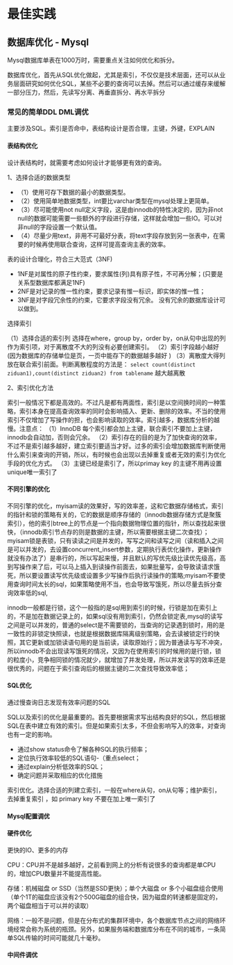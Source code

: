 # 最佳实践

## 数据库优化 - Mysql

Mysql数据库单表在1000万时，需要重点关注如何优化和拆分。

数据库优化，首先从SQL优化做起，尤其是索引，不仅仅是技术层面，还可以从业务层面研究如何优化SQL，某些不必要的查询可以去掉。然后可以通过缓存来缓解一部分压力，然后，先读写分离、再垂直拆分、再水平拆分

### 常见的简单DDL DML调优

主要涉及SQL。索引是否命中，表结构设计是否合理，主键，外键，EXPLAIN

#### 表结构优化

设计表结构时，就需要考虑如何设计才能够更有效的查询。

1、选择合适的数据类型

- （1）使用可存下数据的最小的数据类型。
- （2）使用简单地数据类型，int要比varchar类型在mysql处理上更简单。
- （3）尽可能使用not null定义字段，这是由innodb的特性决定的，因为非not null的数据可能需要一些额外的字段进行存储，这样就会增加一些IO。可以对非null的字段设置一个默认值。
- （4）尽量少用text，非用不可最好分表，将text字段存放到另一张表中，在需要的时候再使用联合查询，这样可提高查询主表的效率。

表的设计合理化，符合三大范式（3NF)

- 1NF是对属性的原子性约束，要求属性(列)具有原子性，不可再分解；(只要是关系型数据库都满足1NF)
- 2NF是对记录的惟一性约束，要求记录有惟一标识，即实体的惟一性；
- 3NF是对字段冗余性的约束，它要求字段没有冗余。 没有冗余的数据库设计可以做到。

选择索引

（1）选择合适的索引列 选择在where，group by，order by，on从句中出现的列作为索引项，对于离散度不大的列没有必要创建索引。
（2）索引字段越小越好(因为数据库的存储单位是页，一页中能存下的数据越多越好 )
（3）离散度大得列放在联合索引前面。判断离散程度的方法是： `select count(distinct ziduan1),count(distinct ziduan2) from tablename` 越大越离散

2、索引优化方法

索引一般情况下都是高效的。不过凡是都有两面性，索引是以空间换时间的一种策略，索引本身在提高查询效率的同时会影响插入、更新、删除的效率。不当的使用索引不仅增加了写操作的担，也会影响读取的效率。索引越多，数据库分析的越慢。注意点：
（1）InnoDB 每个索引都会加上主键，联合索引不要加上主键，innodb会自动加，否则会冗余。
（2）索引存在的目的是为了加快查询的效率，不过不是索引越多越好，建立索引要适当才好。过多的索引会增加数据库判断使用什么索引来查询的开销，所以，有时候也会出现以去掉重复或者无效的索引为优化手段的优化方式。
（3）主键已经是索引了，所以primay key 的主键不用再设置unique唯一索引了

#### 不同引擎的优化

不同引擎的优化，myisam读的效果好，写的效率差，这和它数据存储格式，索引的指针和锁的策略有关的，它的数据是顺序存储的（innodb数据存储方式是聚簇索引），他的索引btree上的节点是一个指向数据物理位置的指针，所以查找起来很快，（innodb索引节点存的则是数据的主键，所以需要根据主键二次查找）；myisam锁是表锁，只有读读之间是并发的，写写之间和读写之间（读和插入之间是可以并发的，去设置concurrent_insert参数，定期执行表优化操作，更新操作就没有办法了）是串行的，所以写起来慢，并且默认的写优先级比读优先级高，高到写操作来了后，可以马上插入到读操作前面去，如果批量写，会导致读请求饿死，所以要设置读写优先级或设置多少写操作后执行读操作的策略;myisam不要使用查询时间太长的sql，如果策略使用不当，也会导致写饿死，所以尽量去拆分查询效率低的sql,

innodb一般都是行锁，这个一般指的是sql用到索引的时候，行锁是加在索引上的，不是加在数据记录上的，如果sql没有用到索引，仍然会锁定表,mysql的读写之间是可以并发的，普通的select是不需要锁的，当查询的记录遇到锁时，用的是一致性的非锁定快照读，也就是根据数据库隔离级别策略，会去读被锁定行的快照，其它更新或加锁读语句用的是当前读，读取原始行；因为普通读与写不冲突，所以innodb不会出现读写饿死的情况，又因为在使用索引的时候用的是行锁，锁的粒度小，竞争相同锁的情况就少，就增加了并发处理，所以并发读写的效率还是很优秀的，问题在于索引查询后的根据主键的二次查找导致效率低；

#### SQL优化

通过慢查询日志发现有效率问题的SQL

SQL以及索引的优化是最重要的。首先要根据需求写出结构良好的SQL，然后根据SQL在表中建立有效的索引。但是如果索引太多，不但会影响写入的效率，对查询也有一定的影响。

- 通过show status命令了解各种SQL的执行频率；
- 定位执行效率较低的SQL语句-（重点select；
- 通过explain分析低效率的SQL；
- 确定问题并采取相应的优化措施

索引优化。选择合适的列建立索引，一般在where从句，on从句等；维护索引，去掉重复索引 ，如 primary key 不要在加上唯一索引了

#### Mysql配置调优

#### 硬件优化

更快的IO、更多的内存

CPU：CPU并不是越多越好，之前看到网上的分析有说很多的查询都是单CPU的，增加CPU数量并不能提高性能。

存储：机械磁盘 or SSD（当然是SSD更快）；单个大磁盘 or 多个小磁盘组合使用（单个1T的磁盘应该没有2个500G磁盘的组合快，因为磁盘的转速都是固定的，两个磁盘相当于可以并的读取）

网络：一般不是问题，但是在分布式的集群环境中，各个数据库节点之间的网络环境经常会称为系统的瓶颈。另外，如果服务端和数据库分布在不同的城市，一条简单SQL传输的时间可能就几十毫秒。

#### 中间件调优